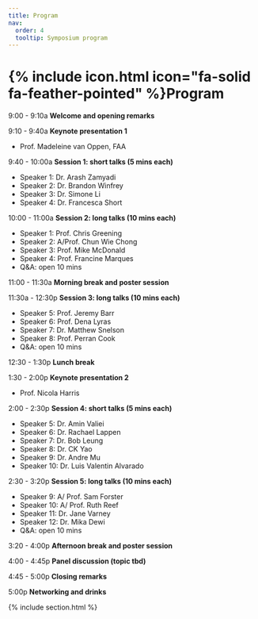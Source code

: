 ```yaml
---
title: Program
nav:
  order: 4
  tooltip: Symposium program
---
```


# {% include icon.html icon="fa-solid fa-feather-pointed" %}Program

9:00 - 9:10a    **Welcome and opening remarks**

9:10 - 9:40a    **Keynote presentation 1** 
- Prof. Madeleine van Oppen, FAA

9:40 - 10:00a   **Session 1: short talks (5 mins each)**
- Speaker 1: Dr. Arash Zamyadi
- Speaker 2: Dr. Brandon Winfrey
- Speaker 3: Dr. Simone Li
- Speaker 4: Dr. Francesca Short

10:00 - 11:00a  **Session 2: long talks (10 mins each)**
- Speaker 1: Prof. Chris Greening
- Speaker 2: A/Prof. Chun Wie Chong
- Speaker 3: Prof. Mike McDonald
- Speaker 4: Prof. Francine Marques
- Q&A: open 10 mins

  

11:00 - 11:30a  **Morning break and poster session**


11:30a - 12:30p  **Session 3: long talks (10 mins each)**
- Speaker 5: Prof. Jeremy Barr
- Speaker 6: Prof. Dena Lyras
- Speaker 7: Dr. Matthew Snelson
- Speaker 8: Prof. Perran Cook
- Q&A: open 10 mins


12:30 - 1:30p   **Lunch break**


1:30 - 2:00p    **Keynote presentation 2**
- Prof. Nicola Harris

2:00 - 2:30p    **Session 4: short talks (5 mins each)**
- Speaker 5: Dr. Amin Valiei
- Speaker 6: Dr. Rachael Lappen
- Speaker 7: Dr. Bob Leung
- Speaker 8: Dr. CK Yao
- Speaker 9: Dr. Andre Mu
- Speaker 10: Dr. Luis Valentin Alvarado


2:30 - 3:20p    **Session 5: long talks (10 mins each)**
- Speaker 9: A/ Prof. Sam Forster
- Speaker 10: A/ Prof. Ruth Reef
- Speaker 11: Dr. Jane Varney
- Speaker 12: Dr. Mika Dewi
- Q&A: open 10 mins


3:20 - 4:00p    **Afternoon break and poster session**

4:00 - 4:45p    **Panel discussion (topic tbd)**

4:45 - 5:00p    **Closing remarks**

5:00p           **Networking and drinks**



{% include section.html %}


